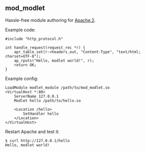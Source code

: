 ## mod_modlet

Hassle-free module authoring for [Apache 2](http://httpd.apache.org/).

Example code:

	#include "http_protocol.h"

	int handle_request(request_rec *r) {
		apr_table_set(r->headers_out, "Content-Type", "text/html; charset=UTF-8");
		ap_rputs("Hello, modlet world!", r);
		return OK;
	}

Example config:

	LoadModule modlet_module /path/to/mod_modlet.so
	<VirtualHost *:80>
		ServerName 127.0.0.1
		Modlet hello /path/to/hello.so

		<Location /hello>
			SetHandler hello
		</Location>
	</VirtualHost>

Restart Apache and test it:

	$ curl http://127.0.0.1/hello
	Hello, modlet world!
